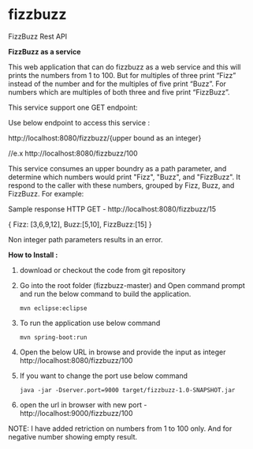 # fizzbuzz
FizzBuzz Rest API

**FizzBuzz as a service**

This web application that can do fizzbuzz as a web service and this will  prints the numbers from 1 to 100. But for multiples of three print “Fizz” instead of the number and for the multiples of five print “Buzz”. For numbers which are multiples of both three and five print “FizzBuzz”.

This service support one GET endpoint:

Use below endpoint to access this service :

http://localhost:8080/fizzbuzz/{upper bound as an integer}  

//e.x http://localhost:8080/fizzbuzz/100
 

This service consumes an upper boundry as a path parameter, and determine which numbers would print "Fizz", "Buzz", and "FizzBuzz". It respond to the caller with these numbers, grouped by Fizz, Buzz, and FizzBuzz. For example:

Sample response
HTTP GET - http://localhost:8080/fizzbuzz/15
 
 
{
  Fizz: [3,6,9,12],
  Buzz:[5,10],
  FizzBuzz:[15]
}
 

Non integer path parameters results in an error.


**How to Install :**

1. download or checkout the code from git repository

2. Go into the root folder (fizzbuzz-master) and Open command prompt and run the below command to build the application.

	`mvn eclipse:eclipse` 
	
3. To run the application use below command

	`mvn spring-boot:run`
	
4. Open the below URL in browse and provide the input as integer	
 	http://localhost:8080/fizzbuzz/100
 	
5. If you want to change the port use below command 
	
	`java -jar -Dserver.port=9000 target/fizzbuzz-1.0-SNAPSHOT.jar`
 
	
6. open the url in browser with new port - http://localhost:9000/fizzbuzz/100

NOTE: I have added retriction on numbers from 1 to 100 only. And for negative number showing empty result.
